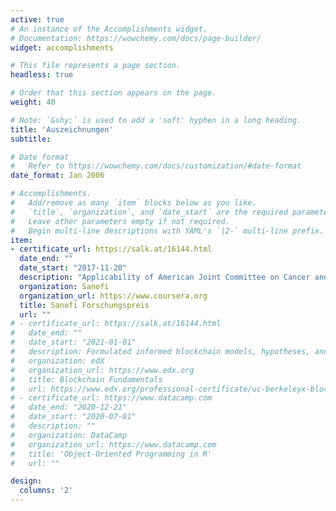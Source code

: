 ```yaml
---
active: true
# An instance of the Accomplishments widget.
# Documentation: https://wowchemy.com/docs/page-builder/
widget: accomplishments

# This file represents a page section.
headless: true

# Order that this section appears on the page.
weight: 40

# Note: `&shy;` is used to add a 'soft' hyphen in a long heading.
title: 'Auszeichnungen'
subtitle:

# Date format
#   Refer to https://wowchemy.com/docs/customization/#date-format
date_format: Jan 2006

# Accomplishments.
#   Add/remove as many `item` blocks below as you like.
#   `title`, `organization`, and `date_start` are the required parameters.
#   Leave other parameters empty if not required.
#   Begin multi-line descriptions with YAML's `|2-` multi-line prefix.
item:
- certificate_url: https://salk.at/16144.html
  date_end: ""
  date_start: "2017-11-20"
  description: "Applicability of American Joint Committee on Cancer and College of American Pathologists Regression Grading System in Rectal Cancer"
  organization: Sanofi
  organization_url: https://www.coursera.org
  title: Sanofi Forschungspreis 
  url: ""
# - certificate_url: https://salk.at/16144.html
#   date_end: ""
#   date_start: "2021-01-01"
#   description: Formulated informed blockchain models, hypotheses, and use cases.
#   organization: edX
#   organization_url: https://www.edx.org
#   title: Blockchain Fundamentals
#   url: https://www.edx.org/professional-certificate/uc-berkeleyx-blockchain-fundamentals
# - certificate_url: https://www.datacamp.com
#   date_end: "2020-12-21"
#   date_start: "2020-07-01"
#   description: ""
#   organization: DataCamp
#   organization_url: https://www.datacamp.com
#   title: 'Object-Oriented Programming in R'
#   url: ""

design:
  columns: '2' 
---
```

